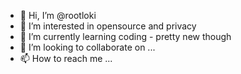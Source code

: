 - 👋 Hi, I’m @rootloki
- 👀 I’m interested in opensource and privacy
- 🌱 I’m currently learning coding - pretty new though
- 💞️ I’m looking to collaborate on ...
- 📫 How to reach me ...

<!---
rootloki/rootloki is a ✨ special ✨ repository because its `README.md` (this file) appears on your GitHub profile.
You can click the Preview link to take a look at your changes.
--->
